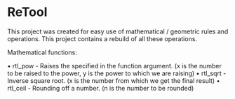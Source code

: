 # ReTool
This project was created for easy use of mathematical / geometric rules and operations. This project contains a rebuild of all these operations.

Mathematical functions:

• rtl_pow - Raises the specified in the function argument. (x is the number to be raised to the power, y is the power to which we are raising)
• rtl_sqrt - Inverse square root. (x is the number from which we get the final result)
• rtl_ceil - Rounding off a number. (n is the number to be rounded)
